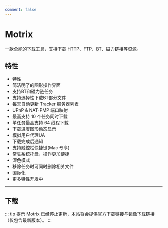 ```yaml
---
comment: false
---
```


# Motrix<badge type=danger text="停更" /><badge type=tip text="网管首推" />
一款全能的下载工具，支持下载 HTTP、FTP、BT、磁力链接等资源。

## 特性
- 特性
- 简洁明了的图形操作界面
- 支持BT和磁力链任务
- 支持选择性下载BT部分文件
- 每天自动更新 Tracker 服务器列表
- UPnP & NAT-PMP 端口映射
- 最高支持 10 个任务同时下载
- 单任务最高支持 64 线程下载
- 下载进度图形动态显示
- 模拟用户代理UA
- 下载完成后通知
- 支持触控栏快捷键(Mac 专享)
- 常驻系统托盘，操作更加便捷
- 深色模式
- 移除任务时可同时删除相关文件
- 国际化
- 更多特性开发中

<LinkCard
  title="官方链接"
  bg-image="https://s.motrix.app/images/app-icon-square@2x.png"
  link="https://motrix.app/"
/>

<LinkCard
  title="GitHub"
  bg-image="https://github.githubassets.com/assets/GitHub-Mark-ea2971cee799.png"
  link="https://github.com/agalwood/Motrix"
/>

---

## 下载

::: tip 提示
Motrix 已经停止更新，本站将会提供官方下载链接与镜像下载链接（仅包含最新版本）。
:::

<DownloadLinkCollector
  title="下载链接"
  bg-image="https://s.motrix.app/images/app-icon-square@2x.png"
  tcolor="purple"
  :downloads="[
    {
      link: 'https://motrix.app/zh-CN/download',
      text: '官方下载链接'
    },
    {
      link: 'https://github.com/agalwood/Motrix/releases/',
      text: 'Github'
    },
    {
      link: 'https://wwxb.lanzn.com/b00uzfe8hg',
      text: '蓝奏云下载链接',
      password: 'mtrx'
    }
  ]"
/>